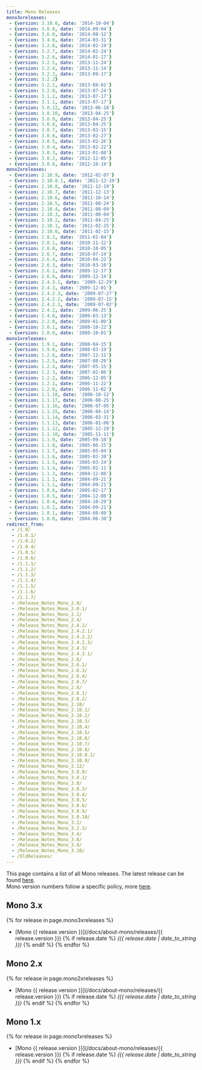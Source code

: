 ```yaml
---
title: Mono Releases
mono3xreleases:
 - {version: 3.10.0, date: '2014-10-04'}
 - {version: 3.8.0, date: '2014-09-04'}
 - {version: 3.6.0, date: '2014-08-12'}
 - {version: 3.4.0, date: '2014-03-31'}
 - {version: 3.2.8, date: '2014-02-19'}
 - {version: 3.2.7, date: '2014-02-24'}
 - {version: 3.2.6, date: '2014-01-17'}
 - {version: 3.2.5, date: '2013-11-24'}
 - {version: 3.2.4, date: '2013-11-14'}
 - {version: 3.2.3, date: '2013-09-17'}
 - {version: 3.2.2}
 - {version: 3.2.1, date: '2013-08-01'}
 - {version: 3.2.0, date: '2013-07-24'}
 - {version: 3.1.2, date: '2013-07-17'}
 - {version: 3.1.1, date: '2013-07-17'}
 - {version: 3.0.12, date: '2013-06-18'}
 - {version: 3.0.10, date: '2013-04-25'}
 - {version: 3.0.9, date: '2013-04-25'}
 - {version: 3.0.8, date: '2013-04-25'}
 - {version: 3.0.7, date: '2013-03-15'}
 - {version: 3.0.6, date: '2013-02-27'}
 - {version: 3.0.5, date: '2013-02-26'}
 - {version: 3.0.4, date: '2013-02-22'}
 - {version: 3.0.3, date: '2013-01-08'}
 - {version: 3.0.2, date: '2012-12-05'}
 - {version: 3.0.0, date: '2012-10-19'}
mono2xreleases:
 - {version: 2.10.9, date: '2012-02-07'}
 - {version: 2.10.8.1, date: '2011-12-19'}
 - {version: 2.10.8, date: '2011-12-19'}
 - {version: 2.10.7, date: '2011-12-13'}
 - {version: 2.10.6, date: '2011-10-14'}
 - {version: 2.10.5, date: '2011-08-24'}
 - {version: 2.10.4, date: '2011-08-09'}
 - {version: 2.10.3, date: '2011-08-04'}
 - {version: 2.10.2, date: '2011-04-25'}
 - {version: 2.10.1, date: '2011-02-25'}
 - {version: 2.10.0, date: '2011-02-15'}
 - {version: 2.8.2, date: '2011-01-04'}
 - {version: 2.8.1, date: '2010-11-12'}
 - {version: 2.8.0, date: '2010-10-05'}
 - {version: 2.6.7, date: '2010-07-14'}
 - {version: 2.6.4, date: '2010-04-22'}
 - {version: 2.6.3, date: '2010-03-10'}
 - {version: 2.6.1, date: '2009-12-17'}
 - {version: 2.6.0, date: '2009-12-14'}
 - {version: 2.4.3.1, date: '2009-12-29'}
 - {version: 2.4.3, date: '2009-12-01'}
 - {version: 2.4.2.3, date: '2009-07-27'}
 - {version: 2.4.2.2, date: '2009-07-15'}
 - {version: 2.4.2.1, date: '2009-07-02'}
 - {version: 2.4.2, date: '2009-06-25'}
 - {version: 2.4.0, date: '2009-03-13'}
 - {version: 2.2.0, date: '2009-01-09'}
 - {version: 2.0.1, date: '2008-10-22'}
 - {version: 2.0.0, date: '2008-10-01'}
mono1xreleases:
 - {version: 1.9.1, date: '2008-04-15'}
 - {version: 1.9.0, date: '2008-03-10'}
 - {version: 1.2.6, date: '2007-12-11'}
 - {version: 1.2.5, date: '2007-08-29'}
 - {version: 1.2.4, date: '2007-05-15'}
 - {version: 1.2.3, date: '2007-02-06'}
 - {version: 1.2.2, date: '2006-12-05'}
 - {version: 1.2.1, date: '2006-11-22'}
 - {version: 1.2.0, date: '2006-11-02'}
 - {version: 1.1.18, date: '2006-10-12'}
 - {version: 1.1.17, date: '2006-08-25'}
 - {version: 1.1.16, date: '2006-07-05'}
 - {version: 1.1.15, date: '2006-04-14'}
 - {version: 1.1.14, date: '2006-03-31'}
 - {version: 1.1.13, date: '2006-01-06'}
 - {version: 1.1.12, date: '2005-12-19'}
 - {version: 1.1.10, date: '2005-11-11'}
 - {version: 1.1.9, date: '2005-09-10'}
 - {version: 1.1.8, date: '2005-06-15'}
 - {version: 1.1.7, date: '2005-05-04'}
 - {version: 1.1.6, date: '2005-03-30'}
 - {version: 1.1.5, date: '2005-03-24'}
 - {version: 1.1.4, date: '2005-02-11'}
 - {version: 1.1.3, date: '2004-12-08'}
 - {version: 1.1.2, date: '2004-09-21'}
 - {version: 1.1.1, date: '2004-09-21'}
 - {version: 1.0.6, date: '2005-02-17'}
 - {version: 1.0.5, date: '2004-12-08'}
 - {version: 1.0.4, date: '2004-10-29'}
 - {version: 1.0.2, date: '2004-09-21'}
 - {version: 1.0.1, date: '2004-08-09'}
 - {version: 1.0.0, date: '2004-06-30'}
redirect_from:
  - /1.0/
  - /1.0.1/
  - /1.0.2/
  - /1.0.4/
  - /1.0.5/
  - /1.0.6/
  - /1.1.1/
  - /1.1.2/
  - /1.1.3/
  - /1.1.4/
  - /1.1.5/
  - /1.1.6/
  - /1.1.7/
  - /Release_Notes_Mono_2.0/
  - /Release_Notes_Mono_2.0.1/
  - /Release_Notes_Mono_2.2/
  - /Release_Notes_Mono_2.4/
  - /Release_Notes_Mono_2.4.2/
  - /Release_Notes_Mono_2.4.2.1/
  - /Release_Notes_Mono_2.4.2.2/
  - /Release_Notes_Mono_2.4.2.3/
  - /Release_Notes_Mono_2.4.3/
  - /Release_Notes_Mono_2.4.3.1/
  - /Release_Notes_Mono_2.6/
  - /Release_Notes_Mono_2.6.1/
  - /Release_Notes_Mono_2.6.3/
  - /Release_Notes_Mono_2.6.4/
  - /Release_Notes_Mono_2.6.7/
  - /Release_Notes_Mono_2.8/
  - /Release_Notes_Mono_2.8.1/
  - /Release_Notes_Mono_2.8.2/
  - /Release_Notes_Mono_2.10/
  - /Release_Notes_Mono_2.10.1/
  - /Release_Notes_Mono_2.10.2/
  - /Release_Notes_Mono_2.10.3/
  - /Release_Notes_Mono_2.10.4/
  - /Release_Notes_Mono_2.10.5/
  - /Release_Notes_Mono_2.10.6/
  - /Release_Notes_Mono_2.10.7/
  - /Release_Notes_Mono_2.10.8/
  - /Release_Notes_Mono_2.10.8.1/
  - /Release_Notes_Mono_2.10.9/
  - /Release_Notes_Mono_2.12/
  - /Release_Notes_Mono_3.0.0/
  - /Release_Notes_Mono_3.0.1/
  - /Release_Notes_Mono_3.0/
  - /Release_Notes_Mono_3.0.3/
  - /Release_Notes_Mono_3.0.4/
  - /Release_Notes_Mono_3.0.5/
  - /Release_Notes_Mono_3.0.6/
  - /Release_Notes_Mono_3.0.9/
  - /Release_Notes_Mono_3.0.10/
  - /Release_Notes_Mono_3.2/
  - /Release_Notes_Mono_3.2.3/
  - /Release_Notes_Mono_3.4/
  - /Release_Notes_Mono_3.6/
  - /Release_Notes_Mono_3.8/
  - /Release_Notes_Mono_3.10/
  - /OldReleases/
---
```


This page contains a list of all Mono releases. The latest release can be found [here](/download).<br/>
Mono version numbers follow a specific policy, more [here](/docs/about-mono/versioning/).

Mono 3.x
--------

{% for release in page.mono3xreleases %}
  - [Mono {{ release.version }}](/docs/about-mono/releases/{{ release.version }}) {% if release.date %} *({{ release.date | date_to_string }})* {% endif %}
{% endfor %}

Mono 2.x
--------

{% for release in page.mono2xreleases %}
  - [Mono {{ release.version }}](/docs/about-mono/releases/{{ release.version }}) {% if release.date %} *({{ release.date | date_to_string }})* {% endif %}
{% endfor %}

Mono 1.x
--------

{% for release in page.mono1xreleases %}
  - [Mono {{ release.version }}](/docs/about-mono/releases/{{ release.version }}) {% if release.date %} *({{ release.date | date_to_string }})* {% endif %}
{% endfor %}
